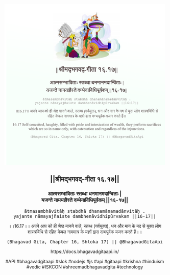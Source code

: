 <img src="../../asset/BG_16_17.png"/>
<center><h2>||श्रीमद्‍भगवद्‍-गीता १६.१७||</h2>
<h3>आत्मसम्भाविताः स्तब्धा धनमानमदान्विताः |<br/>यजन्ते नामयज्ञैस्ते दम्भेनाविधिपूर्वकम् ||१६-१७||</h3>
<pre>ātmasambhāvitāḥ stabdhā dhanamānamadānvitāḥ .<br/>yajante nāmayajñaiste dambhenāvidhipūrvakam ||16-17||</pre>
<p>।।16.17।। अपने आप को ही श्रेष्ठ मानने वाले, स्तब्ध (गर्वयुक्त), धन और मान के मद से युक्त लोग शास्त्रविधि से रहित केवल नाममात्र के यज्ञों द्वारा दम्भपूर्वक यजन करते हैं।।</p>
<pre>(Bhagavad Gita, Chapter 16, Shloka 17) || @BhagavadGitaApi</pre><p>https://docs.bhagavadgitaapi.in/</p><p>#API #bhagavadgitaapi #slok #nodejs #js #api #gitaapi #krishna #hinduism #vedic #ISKCON #shreemadbhagavadgita #technology</p></center>